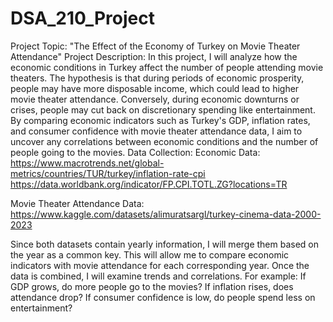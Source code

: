# DSA_210_Project

Project Topic: "The Effect of the Economy of Turkey on Movie Theater Attendance"
Project Description:
In this project, I will analyze how the economic conditions in Turkey affect the number of people attending movie theaters. The hypothesis is that during periods of economic prosperity, people may have more disposable income, which could lead to higher movie theater attendance. Conversely, during economic downturns or crises, people may cut back on discretionary spending like entertainment. By comparing economic indicators such as Turkey's GDP, inflation rates, and consumer confidence with movie theater attendance data, I aim to uncover any correlations between economic conditions and the number of people going to the movies.
Data Collection:
Economic Data:
https://www.macrotrends.net/global-metrics/countries/TUR/turkey/inflation-rate-cpi
https://data.worldbank.org/indicator/FP.CPI.TOTL.ZG?locations=TR

Movie Theater Attendance Data:
https://www.kaggle.com/datasets/alimuratsargl/turkey-cinema-data-2000-2023

Since both datasets contain yearly information, I will merge them based on the year as a common key. This will allow me to compare economic indicators with movie attendance for each corresponding year.
Once the data is combined, I will examine trends and correlations. For example:
If GDP grows, do more people go to the movies?
If inflation rises, does attendance drop?
If consumer confidence is low, do people spend less on entertainment?
